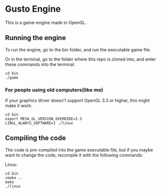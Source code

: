 # Gusto Engine
This is a game-engine made in OpenGL.

## Running the engine
To run the engine, go to the bin folder, and run the executable game file.

Or in the terminal, go to the folder where this repo is cloned into, and enter these commands into the terminal:
```
cd bin
./game
```

### For people using old computers(like me)
If your graphics driver doesn't support OpenGL 3.3 or higher, this might make it work:
```
cd bin
export MESA_GL_VERSION_OVERRIDE=3.3
LIBGL_ALWAYS_SOFTWARE=1 ./linux
```

## Compiling the code
The code is pre-compiled into the game executable file, but if you maybe want to change the code, recompile it with the following commands:

Linux:
```
cd bin
cmake ..
make
./linux
```
